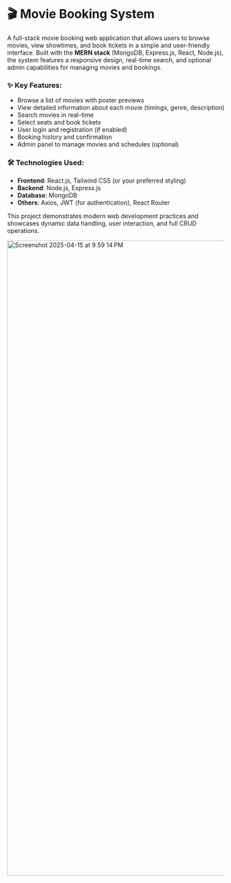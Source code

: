 # 🎬 Movie Booking System

A full-stack movie booking web application that allows users to browse movies, view showtimes, and book tickets in a simple and user-friendly interface. Built with the **MERN stack** (MongoDB, Express.js, React, Node.js), the system features a responsive design, real-time search, and optional admin capabilities for managing movies and bookings.

### ✨ Key Features:
- Browse a list of movies with poster previews
- View detailed information about each movie (timings, genre, description)
- Search movies in real-time
- Select seats and book tickets
- User login and registration (if enabled)
- Booking history and confirmation
- Admin panel to manage movies and schedules (optional)

### 🛠️ Technologies Used:
- **Frontend**: React.js, Tailwind CSS (or your preferred styling)
- **Backend**: Node.js, Express.js
- **Database**: MongoDB
- **Others**: Axios, JWT (for authentication), React Router

This project demonstrates modern web development practices and showcases dynamic data handling, user interaction, and full CRUD operations.

<img width="1470" alt="Screenshot 2025-04-15 at 9 59 14 PM" src="https://github.com/user-attachments/assets/89f4c8c5-35fc-452b-8901-a74cf9d264b8" />
